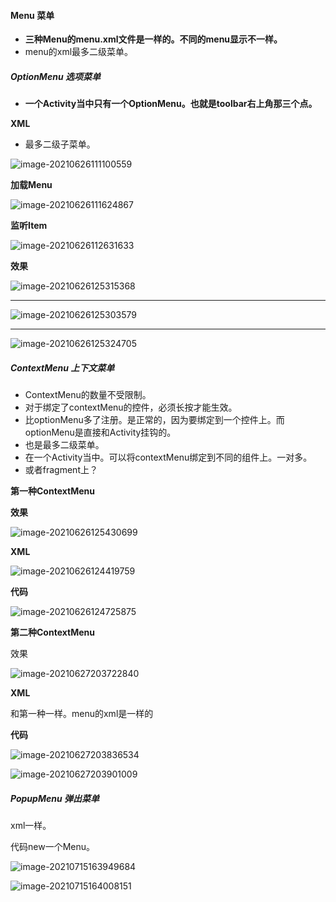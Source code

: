#### Menu 菜单

- **三种Menu的menu.xml文件是一样的。不同的menu显示不一样。**
- menu的xml最多二级菜单。

##### OptionMenu 选项菜单

- **一个Activity当中只有一个OptionMenu。也就是toolbar右上角那三个点。**

**XML**

- 最多二级子菜单。

![image-20210626111100559](/home/mi/yankang/study/android/image/image-20210626111100559.png)

**加载Menu**

![image-20210626111624867](/home/mi/yankang/study/android/image/image-20210626111624867.png)

**监听Item**

![image-20210626112631633](/home/mi/yankang/study/android/image/image-20210626112631633.png)

**效果**

![image-20210626125315368](/home/mi/yankang/study/android/image/image-20210626125315368.png)

------------------------------------------------------------------------------------------------------------------------

![image-20210626125303579](/home/mi/yankang/study/android/image/image-20210626125303579.png)

------------------------------------------------------------------------------------------------------------------------



![image-20210626125324705](/home/mi/yankang/study/android/image/image-20210626125324705.png)

##### ContextMenu 上下文菜单

- ContextMenu的数量不受限制。
- 对于绑定了contextMenu的控件，必须长按才能生效。
- 比optionMenu多了注册。是正常的，因为要绑定到一个控件上。而optionMenu是直接和Activity挂钩的。
- 也是最多二级菜单。
- 在一个Activity当中。可以将contextMenu绑定到不同的组件上。一对多。
- 或者fragment上？

**第一种ContextMenu**

**效果**

![image-20210626125430699](/home/mi/yankang/study/android/image/image-20210626125430699.png)

**XML**

![image-20210626124419759](/home/mi/yankang/study/android/image/image-20210626124419759.png)

**代码**

![image-20210626124725875](/home/mi/yankang/study/android/image/image-20210626124725875.png)

**第二种ContextMenu**

效果

![image-20210627203722840](/home/mi/yankang/study/android/image/image-20210627203722840.png)

**XML**

和第一种一样。menu的xml是一样的

**代码**

![image-20210627203836534](/home/mi/yankang/study/android/image/image-20210627203836534.png)

![image-20210627203901009](/home/mi/yankang/study/android/image/image-20210627203901009.png)

##### PopupMenu 弹出菜单

xml一样。

代码new一个Menu。

![image-20210715163949684](/home/mi/.config/Typora/typora-user-images/image-20210715163949684.png)

![image-20210715164008151](/home/mi/.config/Typora/typora-user-images/image-20210715164008151.png)


